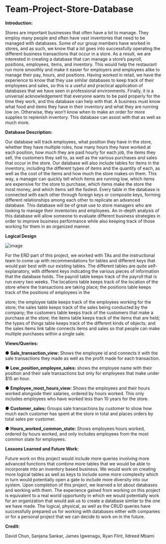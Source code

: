 # Team-Project-Store-Database

**Introduction:**

Stores are important businesses that often have a lot to manage. They employ many
people and often have vast inventories that need to be managed with databases. Some of our
group members have worked in stores, and as such, we know that a lot goes into successfully
operating the different business transactions that occur in a store. As a result, we are interested in
creating a database that can manage a store’s payroll, positions, employees, items, and inventory.
This would help the restaurant run more smoothly and make it easier for employers and
employees alike to manage their pay, hours, and positions. Having worked in retail, we have the
experience to know that they use similar databases to keep track of their employees and sales, so
this is a useful and practical application of databases that we have seen in professional
environments. Finally, it is a universal acknowledgement that everyone wants to be paid properly
for the time they work, and this database can help with that.
A business must know what food and items they have in their inventory and what they
are running low on. Otherwise, they won’t know when to make an order for more supplies to
replenish inventory. This database can assist with that as well as much more.

**Database Description:**

Our database will track employees, what position they have in the store, whether they
have multiple roles, how many hours they have worked at each position, how much they are paid
hourly for each job, the items they sell, the customers they sell to, as well as the various
purchases and sales that occur in the store. Our database will also include tables for items in the
inventory, including the different types of items and the quantity of each, as well as the cost of
the items and how much the store makes on them. This way, a manager can quickly tell which
items are running low, which items are expensive for the store to purchase, which items make the
store the most money, and which items sell the fastest. Every table in the database is connected
with each other through foreign keys or composite keys, forming different relationships among
each other to replicate an advanced database.
This database will be of great use to store managers who are looking to manage their
inventories and employees. An in-depth analysis of this database will allow someone to evaluate
different business strategies in order to improve business performance while also keeping track
of those working for them in an organized manner.

**Logical Design**

![image](https://user-images.githubusercontent.com/96139120/209569120-77973b53-c79f-451b-b656-dd243cb2a95a.png)

For the ERD part of this project, we worked with TAs and the instructional team to come
up with recommendations for tables and different keys that would pair best with our existing
tables. The different tables are quite self-explanatory, with different keys indicating the various
pieces of information that the database holds. The payroll table keeps track of the payroll that is
run every two weeks. The locations table keeps track of the location of the store where the
transactions are taking place; the positions table keeps track of the positions of employees in the

store; the employee table keeps track of the employees working for the store; the sales table
keeps track of the sales being conducted by the company; the customers table keeps track of the
customers that make a purchase at the store; the items table keeps track of the items that are held;
the types of things table keeps track of the different kinds of objects; and the sales items link
table connects items and sales so that people can make multiple purchases within a single sale.

**Views/Queries:**

● **Sale_transaction_view:** Shows the employee id and connects it with the sale
transactions they made as well as the profit made for each transaction.

● **Low_position_employee_sales:** shows the employee name with their position and their
sale transactions but only for employees that make under $15 an hour.

● **Employee_most_hours_view:** Shows the employees and their hours worked alongside
their salaries, ordered by hours worked. This only includes employees who have worked
less than 10 years for the store.

● **Customer_sales:** Groups sale transactions by customer to show how much each
customer has spent at the store in total and places orders by total sales per customer.

● **Hours_worked_common_state:** Shows employees hours worked, ordered by hours
worked, and only includes employees from the most common state for employees.

**Lessons Learned and Future Work:**

Future work on this project would include more queries involving more advanced
functions that combine more tables that we would be able to incorporate into an inventory based
business. We would work on creating more logical tables as well as keys to include some more
complexity which in turn would potentially open a gate to include more diversity into our
system.
Upon completion of this project, we learned a lot about databases and working with them.
The experience gained from working on this project is equivalent to a real world opportunity in
which we would potentially work for an organization that would ask us to create a database
similar to the one we have made. The logical, physical, as well as the CRUD queries have
successfully prepared us for working with databases either with companies or for a personal
project that we can decide to work on in the future.

**Credit:**

David Chun, Sanjana Sankar, James Igwenagu, Ryan Flint, Ildreed Mbami
